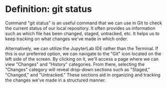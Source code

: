 # Definition: git status

Command "git status" is an useful command that we can use in Git to check the current status of our local repository. It often provides us information such as which file has been changed, staged, untracked, etc. It helps us to keep tracking on what changes we've made in which order.

Alternatively, we can utilize the JupyterLab IDE rather than the Terminal. If this is our preferred option, we can navigate to the "Git" icon located on the left side of the screen. By clicking on it, we'll access a page where we can view "Changes" and "History" categories. From there, selecting the "Changes" category will reveal drop-down sections such as "Staged," "Changed," and "Untracked." These sections aid in organizing and tracking the changes we've made in a structured manner.